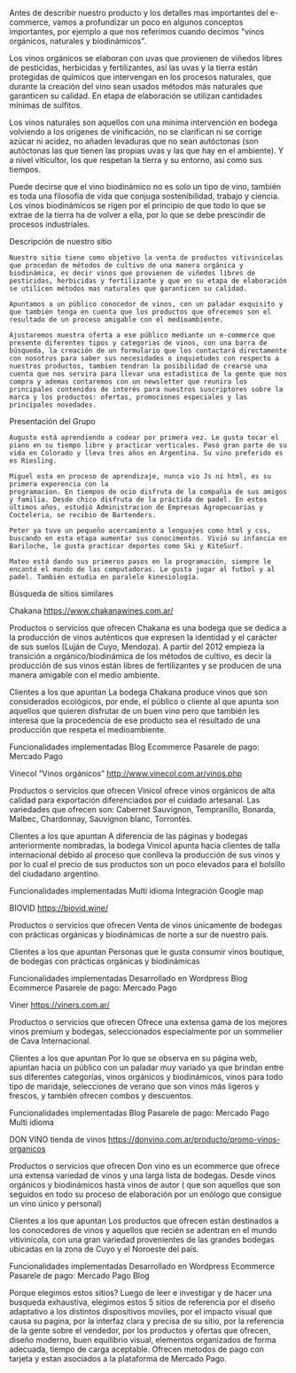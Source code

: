 Antes de describir nuestro producto y los detalles mas importantes del e-commerce, vamos a profundizar un poco en algunos conceptos importantes, por ejemplo a que nos referimos cuando decimos "vinos orgánicos, naturales y biodinámicos".

Los vinos orgánicos se elaboran con uvas que provienen de viñedos libres de pesticidas, herbicidas y fertilizantes, así las uvas y la tierra están protegidas de químicos que intervengan en los procesos naturales, que durante la creación del vino sean usados métodos más naturales que garanticen su calidad. En etapa de elaboración se utilizan cantidades mínimas de sulfitos. 

Los vinos naturales son aquellos con una mínima intervención en bodega volviendo a los orígenes de vinificación, no se clarifican ni se corrige azúcar ni acidez, no añaden levaduras que no sean autóctonas (son autóctonas las que tienen las propias uvas y las que hay en el ambiente). Y a nivel viticultor, los que respetan la tierra y su entorno, así como sus tiempos.

Puede decirse que el vino biodinámico no es solo un tipo de vino, también es toda una filosofía de vida que conjuga sostenibilidad, trabajo y ciencia. Los vinos biodinámicos se rigen por el principio de que todo lo que se extrae de la tierra ha de volver a ella, por lo que se debe prescindir de procesos industriales.



Descripción de nuestro sitio

    Nuestro sitio tiene como objetivo la venta de productos vitivinícolas que procedan de métodos de cultivo de una manera orgánica y biodinámica, es decir vinos que provienen de viñedos libres de pesticidas, herbicidas y fertilizante y que en su etapa de elaboración se utilicen métodos mas naturales que garanticen su calidad. 

    Apuntamos a un público conocedor de vinos, con un paladar exquisito y que también tenga en cuenta que los productos que ofrecemos son el resultado de un proceso amigable con el medioambiente. 

    Ajustaremos nuestra oferta a ese público mediante un e-commerce que presente diferentes tipos y categorias de vinos, con una barra de búsqueda, la creación de un formulario que los contactará directamente con nosotros para saber sus necesidades o inquietudes con respecto a nuestros productos, tambien tendran la posibilidad de crearse una cuenta que nos servira para llevar una estadistica de la gente que nos compra y ademas contaremos con un newsletter que reunira los principales contenidos de interés para nuestros suscriptores sobre la marca y los productos: ofertas, promociones especiales y las principales novedades.



Presentación del Grupo

    Augusto está aprendiendo a codear por primera vez. Le gusta tocar el piano en su tiempo libre y practicar verticales. Pasó gran parte de su vida en Colorado y lleva tres años en Argentina. Su vino preferido es es Riesling. 

    Miguel esta en proceso de aprendizaje, nunca vio Js ni html, es su primera experencia con la 
    programacion. En tiempos de ocio disfruta de la compañia de sus amigos y familia. Desde chico disfruta de la práctida de padel. En estos últimos años, estudió Administracion de Empresas Agropecuarias y Cocteleria, se recibio de Bartenders. 

    Peter ya tuvo un pequeño acercamiento a lenguajes como html y css, buscando en esta etapa aumentar sus conocimentos. Vivió su infancia en Bariloche, le gusta practicar deportes como Ski y KiteSurf.
    
    Mateo está dando sus primeros pasos en la programación, siempre le encantó el mundo de las computadoras. Le gusta jugar al futbol y al padel. También estudia en paralelo kinesiología.



Búsqueda de sitios similares

Chakana
https://www.chakanawines.com.ar/

Productos o servicios que ofrecen
    Chakana es una bodega que se dedica a la producción de vinos auténticos que expresen la identidad y el carácter de sus suelos (Luján de Cuyo, Mendoza).
    A partir del 2012 empieza la transición a orgánico/biodinámica de los métodos de cultivo, es decir la producción de sus vinos están libres de fertilizantes y se producen de una manera amigable con el medio ambiente.

Clientes a los que apuntan
    La bodega Chakana produce vinos que son considerados ecológicos, por ende, el público o cliente al que apunta son aquellos que quieren disfrutar de un buen vino pero que también les interesa que la procedencia de ese producto sea el resultado de una producción que respeta el medioambiente. 

Funcionalidades implementadas
    Blog
    Ecommerce
    Pasarele de pago: Mercado Pago


Vinecol “Vinos orgánicos”
http://www.vinecol.com.ar/vinos.php

Productos o servicios que ofrecen
    Vinicol ofrece vinos orgánicos de alta calidad para exportación diferenciados por el cuidado artesanal.
    Las variedades que ofrecen son: Cabernet Sauvignon, Tempranillo, Bonarda, Malbec, Chardonnay, Sauvignon blanc, Torrontés.

Clientes a los que apuntan
    A diferencia de las páginas y bodegas anteriormente nombradas, la bodega Vinicol apunta hacia clientes de talla internacional debido al proceso que conlleva la producción de sus vinos y por lo cual el precio de sus productos son un poco elevados para el bolsillo del ciudadano argentino.

Funcionalidades implementadas
    Multi idioma
    Integración Google map


BIOVID
https://biovid.wine/

Productos o servicios que ofrecen
    Venta de vinos  únicamente de bodegas con prácticas orgánicas y biodinámicas de norte a sur de nuestro país.

Clientes a los que apuntan
    Personas que le gusta consumir vinos boutique,  de bodegas con prácticas orgánicas y biodinámicas

Funcionalidades implementadas
    Desarrollado en Wordpress
    Blog
    Ecommerce
    Pasarele de pago: Mercado Pago


Viner
https://viners.com.ar/

Productos o servicios que ofrecen
    Ofrece una extensa gama de los mejores vinos premium y bodegas, seleccionados especialmente por un sommelier de Cava Internacional.

Clientes a los que apuntan
    Por lo que se observa en su página web, apuntan hacia un público con un paladar muy variado ya que brindan entre sus diferentes categorías, vinos orgánicos y biodinámicos, vinos para todo tipo de maridaje, selecciones de verano que son vinos más ligeros y frescos, y también ofrecen combos y descuentos.

Funcionalidades implementadas
    Blog
    Pasarele de pago: Mercado Pago
    Multi idioma


DON VINO tienda de vinos
https://donvino.com.ar/producto/promo-vinos-organicos

Productos o servicios que ofrecen
    Don vino es un ecommerce que ofrece una extensa variedad de vinos y una larga lista de bodegas. Desde vinos orgánicos y biodinámicos hasta vinos de autor ( que son aquellos que son seguidos en todo su proceso de elaboración por un enólogo que consigue un vino único y personal)

Clientes a los que apuntan
    Los productos que ofrecen están destinados a los conocedores de vinos y aquellos que recién se adentran en el mundo vitivinícola, con una gran variedad provenientes de las grandes bodegas ubicadas en la zona de Cuyo y el Noroeste del país.

Funcionalidades implementadas
    Desarrollado en Wordpress
    Ecommerce
    Pasarele de pago: Mercado Pago
    Blog


Porque elegimos estos sitios?
    Luego de leer e investigar y de hacer una busqueda exhaustiva, elegimos estos 5 sitios de referencia por el diseño adaptativo a los distintos dispositivos moviles, por el impacto visual que causa su pagina, por la interfaz clara y precisa de su sitio, por la referencia de la gente sobre el vendedor, por los productos y ofertas que ofrecen, diseño moderno, buen equilibrio visual, elementos organizados de forma adecuada, tiempo de carga aceptable. Ofrecen metodos de pago con tarjeta y estan asociados a la plataforma de Mercado Pago.

